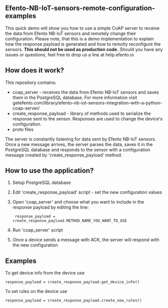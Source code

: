 ## Efento-NB-IoT-sensors-remote-configuration-examples

This quick demo will show you how to use a simple CoAP server to receive the data from Efento NB-IoT sensors and remotely change their configuration. Please note, that this is a demo implementation to explain how the response payload is generated and how to remotly reconfigure the sensors. <b>This should not be used as production code.</b>
Should you have any issues or questions, feel free to drop us a line at help.efento.io

## How does it work?

This repository contains: 
 * coap_server - receives the data from Efento NB-IoT sensors and saves them in the PostgreSQL database. For more information visit getefento.com/library/efento-nb-iot-sensors-integration-with-a-python-coap-server/
* create_response_payload - library of methods used to serialize the response sent to the sensor. Responses are used to change the device's configuration.
* proto files

The server is constantly listening for data sent by Efento NB-IoT sensors. Once a new message arrives, the server parses the data, saves it in the PostgreSQL database and responds to the sensor with a configuration message created by 'create_response_payload' method.

## How to use the application?
1. Setup PostgreSQL database 
2. Edit 'create_response_payload' script - set the new configuration values
3. Open 'coap_server' and choose what you want to include in the response payload by editing the line:

        response_payload = create_response_payload.METHOD_NAME_YOU_WANT_TO_USE
4. Run 'coap_server' script
5. Once a device sends a message with ACK, the server will respond with the new configuration

## Examples
To get device info from the device use

    response_payload = create_response_payload.get_device_info()
    
To set rules on the device use

    response_payload = create_response_payload.create_new_rules()
